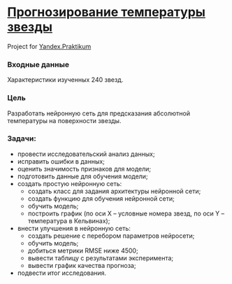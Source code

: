 # [Прогнозирование температуры звезды](https://nbviewer.jupyter.org/github/Nanobelka/stars_temperature/blob/main/stars_temperature.ipynb)
Project for [Yandex.Praktikum](https://github.com/Nanobelka/Yandex_Praktikum)

### **Входные данные**  
Характеристики изученных 240 звезд.

### **Цель**  
Разработать нейронную сеть для предсказания абсолютной температуры на поверхности звезды.

### **Задачи:**  
- провести исследовательский анализ данных;
- исправить ошибки в данных;
- оценить значимость признаков для модели;
- подготовить данные для обучения модели;
- создать простую нейронную сеть:
    - cоздать класс для задания архитектуры нейронной сети;
    - cоздать функцию для обучения нейронной сети;
    - обучить модель;
    - построить график (по оси X – условные номера звезд, по оси Y – температура в Кельвинах);
- внести улучшения в нейронную сеть:
    - создать решение с перебором параметров нейросети;
    - обучить модель;
    - добиться метрики RMSE ниже 4500;
    - вывести таблицу с результатами эксперимента;
    - вывести график качества прогноза;
- подвести итог исследования.
